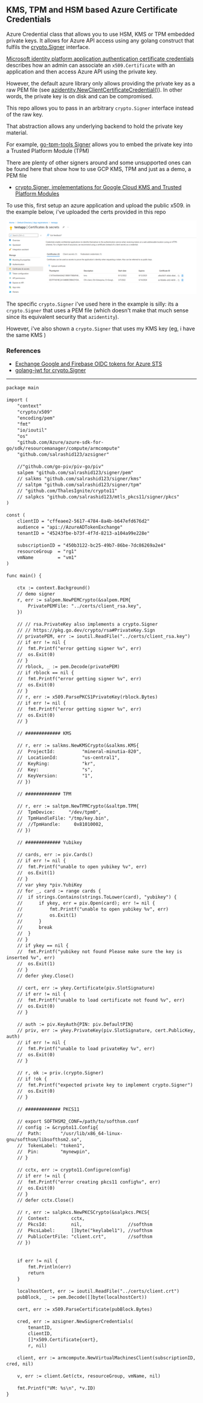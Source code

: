 
## KMS, TPM and HSM based Azure Certificate Credentials 

Azure Credential class that allows you to use HSM, KMS or TPM embedded private keys.  It allows for Azure API access using any golang construct that fulfils the [crypto.Signer](https://pkg.go.dev/crypto#Signer) interface.

[Microsoft identity platform application authentication certificate credentials](https://docs.microsoft.com/en-us/azure/active-directory/develop/active-directory-certificate-credentials) describes how an admin can associate an `x509.Certificate` with an application and then access Azure API using the private key.

However, the default azure library only allows providing the private key as a raw PEM file (see [azidentity.NewClientCertificateCredential()](https://pkg.go.dev/github.com/Azure/azure-sdk-for-go/sdk/azidentity#NewClientCertificateCredential)).   In other words, the private key is on disk and can be compromised.

This repo allows you to pass in an arbitrary `crypto.Signer` interface instead of the raw key. 

That abstraction allows any underlying backend to hold the private key material.

For example, [go-tpm-tools Signer](https://pkg.go.dev/github.com/google/go-tpm-tools/client#Key.GetSigner)  allows you to embed the private key into a Trusted Platform Module (TPM)

There are plenty of other signers around and some unsupported ones can be found here that show how to use GCP KMS, TPM and just as a demo, a PEM file

* [crypto.Signer, implementations for Google Cloud KMS and Trusted Platform Modules](https://github.com/salrashid123/signer)

To use this, first setup an azure application and upload the public x509.  in the example below, i've uploaded the certs provided in this repo

![images/client_cert.png](images/client_cert.png)

The specific `crypto.Signer` i've used here in the example is silly:  its a `crypto.Signer` that uses a PEM file (which doesn't make that much sense since its equivalent security that `azidentity`). 

However, i've also shown a `crypto.Signer` that uses my KMS key (eg, i have the same KMS )

### References

* [Exchange Google and Firebase OIDC tokens for Azure STS](https://github.com/salrashid123/azcompat)
* [golang-jwt for crypto.Signer](https://blog.salrashid.dev/articles/2022/golang-jwt-signer/)

---

```golang
package main

import (
	"context"
	"crypto/x509"
	"encoding/pem"
	"fmt"
	"io/ioutil"
	"os"
	"github.com/Azure/azure-sdk-for-go/sdk/resourcemanager/compute/armcompute"
	"github.com/salrashid123/azsigner"

	//"github.com/go-piv/piv-go/piv"
	salpem "github.com/salrashid123/signer/pem"
	// salkms "github.com/salrashid123/signer/kms"
	// saltpm "github.com/salrashid123/signer/tpm"
	// "github.com/ThalesIgnite/crypto11"
	// salpkcs "github.com/salrashid123/mtls_pkcs11/signer/pkcs"
)

const (
	clientID = "cffeaee2-5617-4784-8a4b-b647efd676d2"
	audience = "api://AzureADTokenExchange"
	tenantID = "45243fbe-b73f-4f7d-8213-a104a99e228e"

	subscriptionID = "450b3122-bc25-49b7-86be-7dc86269a2e4"
	resourceGroup  = "rg1"
	vmName         = "vm1"
)

func main() {

	ctx := context.Background()
	// demo signer
	r, err := salpem.NewPEMCrypto(&salpem.PEM{
		PrivatePEMFile: "../certs/client_rsa.key",
	})

	// // rsa.PrivateKey also implements a crypto.Signer
	// // https://pkg.go.dev/crypto/rsa#PrivateKey.Sign
	// privatePEM, err := ioutil.ReadFile("../certs/client_rsa.key")
	// if err != nil {
	// 	fmt.Printf("error getting signer %v", err)
	// 	os.Exit(0)
	// }
	// rblock, _ := pem.Decode(privatePEM)
	// if rblock == nil {
	// 	fmt.Printf("error getting signer %v", err)
	// 	os.Exit(0)
	// }
	// r, err := x509.ParsePKCS1PrivateKey(rblock.Bytes)
	// if err != nil {
	// 	fmt.Printf("error getting signer %v", err)
	// 	os.Exit(0)
	// }

	// ############# KMS

	// r, err := salkms.NewKMSCrypto(&salkms.KMS{
	// 	ProjectId:          "mineral-minutia-820",
	// 	LocationId:         "us-central1",
	// 	KeyRing:            "kr",
	// 	Key:                "s",
	// 	KeyVersion:         "1",
	// })

	// ############# TPM

	// r, err := saltpm.NewTPMCrypto(&saltpm.TPM{
	// 	TpmDevice:     "/dev/tpm0",
	// 	TpmHandleFile: "/tmp/key.bin",
	// 	//TpmHandle:     0x81010002,
	// })

	// ############# Yubikey

	// cards, err := piv.Cards()
	// if err != nil {
	// 	fmt.Printf("unable to open yubikey %v", err)
	// 	os.Exit(1)
	// }
	// var ykey *piv.YubiKey
	// for _, card := range cards {
	// 	if strings.Contains(strings.ToLower(card), "yubikey") {
	// 		if ykey, err = piv.Open(card); err != nil {
	// 			fmt.Printf("unable to open yubikey %v", err)
	// 			os.Exit(1)
	// 		}
	// 		break
	// 	}
	// }
	// if ykey == nil {
	// 	fmt.Printf("yubikey not found Please make sure the key is inserted %v", err)
	// 	os.Exit(1)
	// }
	// defer ykey.Close()

	// cert, err := ykey.Certificate(piv.SlotSignature)
	// if err != nil {
	// 	fmt.Printf("unable to load certificate not found %v", err)
	// 	os.Exit(0)
	// }

	// auth := piv.KeyAuth{PIN: piv.DefaultPIN}
	// priv, err := ykey.PrivateKey(piv.SlotSignature, cert.PublicKey, auth)
	// if err != nil {
	// 	fmt.Printf("unable to load privateKey %v", err)
	// 	os.Exit(0)
	// }

	// r, ok := priv.(crypto.Signer)
	// if !ok {
	// 	fmt.Printf("expected private key to implement crypto.Signer")
	// 	os.Exit(0)
	// }

	// ############# PKCS11

	// export SOFTHSM2_CONF=/path/to/softhsm.conf
	// config := &crypto11.Config{
	// 	Path:       "/usr/lib/x86_64-linux-gnu/softhsm/libsofthsm2.so",
	// 	TokenLabel: "token1",
	// 	Pin:        "mynewpin",
	// }

	// cctx, err := crypto11.Configure(config)
	// if err != nil {
	// 	fmt.Printf("error creating pkcs11 config%v", err)
	// 	os.Exit(0)
	// }
	// defer cctx.Close()

	// r, err := salpkcs.NewPKCSCrypto(&salpkcs.PKCS{
	// 	Context:        cctx,
	// 	PkcsId:         nil,                 //softhsm
	// 	PkcsLabel:      []byte("keylabel1"), //softhsm
	// 	PublicCertFile: "client.crt",        //softhsm
	// })


	if err != nil {
		fmt.Println(err)
		return
	}

	localhostCert, err := ioutil.ReadFile("../certs/client.crt")
	pubBlock, _ := pem.Decode([]byte(localhostCert))

	cert, err := x509.ParseCertificate(pubBlock.Bytes)

	cred, err := azsigner.NewSignerCredentials(
		tenantID,
		clientID,
		[]*x509.Certificate{cert},
		r, nil)

	client, err := armcompute.NewVirtualMachinesClient(subscriptionID, cred, nil)

	v, err := client.Get(ctx, resourceGroup, vmName, nil)

	fmt.Printf("VM: %s\n", *v.ID)
}

```

